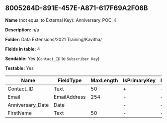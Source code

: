 ## 8005264D-891E-457E-A871-617F69A2F06B

**Name** (not equal to External Key)**:** Anniversary_POC_K

**Description:** n/a

**Folder:** Data Extensions/2021 Training/Kavitha/

**Fields in table:** 4

**Sendable:** Yes (`Contact_ID` to `Subscriber Key`)

**Testable:** Yes

| Name | FieldType | MaxLength | IsPrimaryKey | IsNullable | DefaultValue |
| --- | --- | --- | --- | --- | --- |
| Contact_ID | Text | 50 | + | - |  |
| Email | EmailAddress | 254 | - | + |  |
| Anniversary_Date | Date |  | - | + |  |
| FirstName | Text | 50 | - | + |  |
